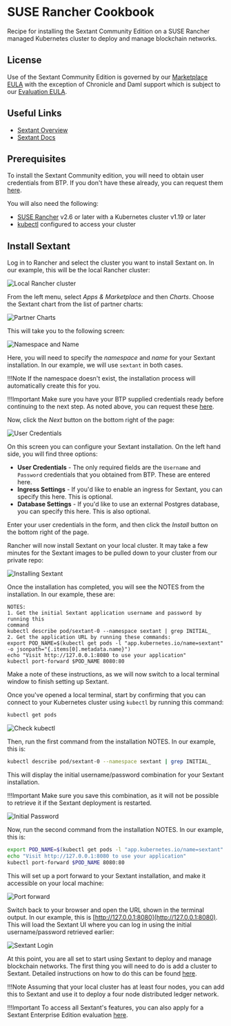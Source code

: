 # SUSE Rancher Cookbook

Recipe for installing the Sextant Community Edition on a SUSE Rancher managed
Kubernetes cluster to deploy and manage blockchain networks.

## License

Use of the Sextant Community Edition is governed by our
[Marketplace EULA](https://sextant-resources.s3.amazonaws.com/agreements/Blockchain+Technology+Partners+Limited+(Marketplace)+End+User+License+Agreement.pdf)
with the exception of Chronicle and Daml support which is subject to our
[Evaluation EULA](https://sextant-resources.s3.amazonaws.com/agreements/Blockchain+Technology+Partners+Limited+(Evaluation)+End+User+License+Agreement.pdf).

## Useful Links

* [Sextant Overview](https://btp.works/sextant)
* [Sextant Docs](https://docs.btp.works/sextant/overview/)

## Prerequisites

To install the Sextant Community edition, you will need to obtain user
credentials from BTP. If you don't have these already, you can request them
[here](https://btp.works/sextant/suse-rancher).

You will also need the following:

* [SUSE Rancher](https://www.suse.com/products/suse-rancher/) v2.6 or later with
  a Kubernetes cluster v1.19 or later
* [kubectl](https://kubernetes.io/docs/tasks/tools/#kubectl) configured to
  access your cluster

## Install Sextant

Log in to Rancher and select the cluster you want to install Sextant on.
In our example, this will be the local Rancher cluster:

![Local Rancher cluster](../images/rancher/local-cluster.png)

From the left menu, select _Apps & Marketplace_ and then _Charts_.
Choose the Sextant chart from the list of partner charts:

![Partner Charts](../images/rancher/partner-charts.png)

This will take you to the following screen:

![Namespace and Name](../images/rancher/install-metadata.png)

Here, you will need to specify the _namespace_ and _name_ for your Sextant
installation. In our example, we will use `sextant` in both cases.

!!!Note
    If the namespace doesn't exist, the installation process will automatically
    create this for you.

!!!Important
    Make sure you have your BTP supplied credentials ready before continuing to
    the next step. As noted above, you can request these
    [here](https://btp.works/sextant/suse-rancher).

Now, click the _Next_ button on the bottom right of the page:

![User Credentials](../images/rancher/user-credentials.png)

On this screen you can configure your Sextant installation. On the left hand
side, you will find three options:

* **User Credentials** - The only required fields are the `Username` and
  `Password` credentials that you obtained from BTP. These are entered here.
* **Ingress Settings** - If you'd like to enable an ingress for Sextant, you can
  specify this here. This is optional.
* **Database Settings** - If you'd like to use an external Postgres database,
  you can specify this here. This is also optional.

Enter your user credentials in the form, and then click the _Install_ button
on the bottom right of the page.

Rancher will now install Sextant on your local cluster. It may take a few
minutes for the Sextant images to be pulled down to your cluster from our
private repo:

![Installing Sextant](../images/rancher/installing-sextant.png)

Once the installation has completed, you will see the NOTES from the
installation. In our example, these are:

```text
NOTES:
1. Get the initial Sextant application username and password by running this
command
kubectl describe pod/sextant-0 --namespace sextant | grep INITIAL_
2. Get the application URL by running these commands:
export POD_NAME=$(kubectl get pods -l "app.kubernetes.io/name=sextant" -o jsonpath="{.items[0].metadata.name}")
echo "Visit http://127.0.0.1:8080 to use your application"
kubectl port-forward $POD_NAME 8080:80
```

Make a note of these instructions, as we will now switch to a local terminal
window to finish setting up Sextant.

Once you've opened a local terminal, start by confirming that you can connect to
your Kubernetes cluster using `kubectl` by running this command:

```bash
kubectl get pods
```

![Check kubectl](../images/rancher/check-kubectl.png)

Then, run the first command from the installation NOTES.
In our example, this is:

```bash
kubectl describe pod/sextant-0 --namespace sextant | grep INITIAL_
```

This will display the initial username/password combination for your Sextant
installation.

!!!Important
    Make sure you save this combination, as it will not be possible to retrieve
    it if the Sextant deployment is restarted.

![Initial Password](../images/rancher/initial-password.png)

Now, run the second command from the installation NOTES.
In our example, this is:

```bash
export POD_NAME=$(kubectl get pods -l "app.kubernetes.io/name=sextant" -o jsonpath="{.items[0].metadata.name}")
echo "Visit http://127.0.0.1:8080 to use your application"
kubectl port-forward $POD_NAME 8080:80
```

This will set up a port forward to your Sextant installation, and make it
accessible on your local machine:

![Port forward](../images/rancher/port-forward.png)

Switch back to your browser and open the URL shown in the terminal output. In
our example, this is [http://127.0.0.1:8080](http://127.0.0.1:8080). This will
load the Sextant UI where you can log in using the initial username/password
retrieved earlier:

![Sextant Login](../images/rancher/sextant-login.png)

At this point, you are all set to start using Sextant to deploy and manage
blockchain networks. The first thing you will need to do is add a cluster to
Sextant. Detailed instructions on how to do this can be found
[here](https://docs.btp.works/sextant/clusters/management/).

!!!Note
    Assuming that your local cluster has at least four nodes, you can add this
    to Sextant and use it to deploy a four node distributed ledger network.

!!!Important
    To access all Sextant's features, you can also apply for a Sextant
    Enterprise Edition evaluation
    [here](https://btp.works/sextant/evaluation).
